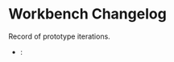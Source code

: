 # Workbench Changelog

Record of prototype iterations.

- <YYYY-MM-DD HH:mm> <feature>: <short note>
